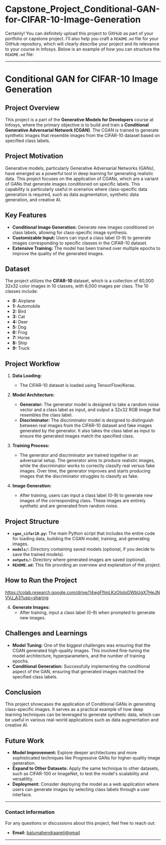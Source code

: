 # Capstone_Project_Conditional-GAN-for-CIFAR-10-Image-Generation
Certainly! You can definitely upload this project to GitHub as part of your portfolio or capstone project. I'll also help you craft a `README.md` file for your GitHub repository, which will clearly describe your project and its relevance to your course in Infosys. Below is an example of how you can structure the `README.md` file:

---

# **Conditional GAN for CIFAR-10 Image Generation**

## **Project Overview**

This project is a part of the **Generative Models for Developers** course at Infosys, where the primary objective is to build and train a **Conditional Generative Adversarial Network (CGAN)**. The CGAN is trained to generate synthetic images that resemble images from the CIFAR-10 dataset based on specified class labels.

## **Project Motivation**

Generative models, particularly Generative Adversarial Networks (GANs), have emerged as a powerful tool in deep learning for generating realistic data. This project focuses on the application of CGANs, which are a variant of GANs that generate images conditioned on specific labels. This capability is particularly useful in scenarios where class-specific data generation is required, such as data augmentation, synthetic data generation, and creative AI.

## **Key Features**

- **Conditional Image Generation:** Generate new images conditioned on class labels, allowing for class-specific image synthesis.
- **Customizable Input:** Users can input a class label (0-9) to generate images corresponding to specific classes in the CIFAR-10 dataset.
- **Extensive Training:** The model has been trained over multiple epochs to improve the quality of the generated images.

## **Dataset**

The project utilizes the **CIFAR-10** dataset, which is a collection of 60,000 32x32 color images in 10 classes, with 6,000 images per class. The 10 classes include:

- **0:** Airplane
- **1:** Automobile
- **2:** Bird
- **3:** Cat
- **4:** Deer
- **5:** Dog
- **6:** Frog
- **7:** Horse
- **8:** Ship
- **9:** Truck

## **Project Workflow**

1. **Data Loading:**
   - The CIFAR-10 dataset is loaded using TensorFlow/Keras.
  
2. **Model Architecture:**
   - **Generator:** The generator model is designed to take a random noise vector and a class label as input, and output a 32x32 RGB image that resembles the class label.
   - **Discriminator:** The discriminator model is designed to distinguish between real images from the CIFAR-10 dataset and fake images generated by the generator. It also takes the class label as input to ensure the generated images match the specified class.

3. **Training Process:**
   - The generator and discriminator are trained together in an adversarial setup. The generator aims to produce realistic images, while the discriminator works to correctly classify real versus fake images. Over time, the generator improves and starts producing images that the discriminator struggles to classify as fake.

4. **Image Generation:**
   - After training, users can input a class label (0-9) to generate new images of the corresponding class. These images are entirely synthetic and are generated from random noise.

## **Project Structure**

- **`cgan_cifar10.py`:** The main Python script that includes the entire code for loading data, building the CGAN model, training, and generating images.
- **`models/`:** Directory containing saved models (optional, if you decide to save the trained models).
- **`outputs/`:** Directory where generated images are saved (optional).
- **`README.md`:** This file providing an overview and explanation of the project.

## **How to Run the Project**
https://colab.research.google.com/drive/14wgFflmLKzOIoIoDWbUgX7HeJNVVJ_A3?usp=sharing


4. **Generate Images:**
   - After training, input a class label (0-9) when prompted to generate new images.


## **Challenges and Learnings**

- **Model Tuning:** One of the biggest challenges was ensuring that the CGAN generated high-quality images. This involved fine-tuning the model architecture, hyperparameters, and the number of training epochs.
- **Conditional Generation:** Successfully implementing the conditional aspect of the GAN, ensuring that generated images matched the specified class labels.

## **Conclusion**

This project showcases the application of Conditional GANs in generating class-specific images. It serves as a practical example of how deep learning techniques can be leveraged to generate synthetic data, which can be useful in various real-world applications such as data augmentation and creative AI.

## **Future Work**

- **Model Improvement:** Explore deeper architectures and more sophisticated techniques like Progressive GANs for higher-quality image generation.
- **Expand to Other Datasets:** Apply the same technique to other datasets, such as CIFAR-100 or ImageNet, to test the model's scalability and versatility.
- **Deployment:** Consider deploying the model as a web application where users can generate images by selecting class labels through a user interface.

---



### **Contact Information**

For any questions or discussions about this project, feel free to reach out:

- **Email:** [balumahendraareti@gmail](mailto:balumahendraareti@gmail.com)


---
